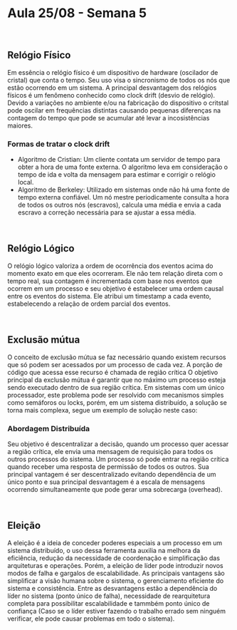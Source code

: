 # Aula 25/08 - Semana 5

<br>

## Relógio Físico
Em essência o relógio físico é um dispositivo de hardware (oscilador de cristal) que conta o tempo. Seu uso visa o sincronismo de todos os nós que estão ocorrendo em um sistema.
A principal desvantagem dos relógios físicos é um fenômeno conhecido como clock drift (desvio de relógio). Devido a variações no ambiente e/ou na fabricação do dispositivo
o critstal pode oscilar em frequências distintas causando pequenas diferenças na contagem do tempo que pode se acumular até levar a incosistências maiores.

### Formas de tratar o clock drift
- Algoritmo de Cristian: Um cliente contata um servidor de tempo para obter a hora de uma fonte externa.
  O algoritmo leva em consideração o tempo de ida e volta da mensagem para estimar e corrigir o relógio local.
- Algoritmo de Berkeley: Utilizado em sistemas onde não há uma fonte de tempo externa confiável. Um nó mestre periodicamente consulta a hora de
  todos os outros nós (escravos), calcula uma média e envia a cada escravo a correção necessária para se ajustar a essa média.

<br>

## Relógio Lógico
O relógio lógico valoriza a ordem de ocorrência dos eventos acima do momento exato em que eles ocorreram. Ele não tem relação direta com o tempo real, sua contagem é
incrementada com base nos eventos que ocorrem em um processo e seu objetivo é estabelecer uma ordem causal entre os eventos do sistema. Ele atribui um timestamp a cada evento,
estabelecendo a relação de ordem parcial dos eventos.

<br>

## Exclusão mútua
O conceito de exclusão mútua se faz necessário quando existem recursos que só podem ser acessados por um processo de cada vez. A porção de código que acessa esse recurso é chamada de região crítica
O objetivo principal da exclusão mútua é garantir que no máximo um processo esteja sendo executado dentro de sua região crítica. Em sistemas com um único processador, este problema pode ser resolvido
com mecanismos simples como semáforos ou locks, porém, em um sistema distribuído, a solução se torna mais complexa, segue um exemplo de solução neste caso:

### Abordagem Distribuída
Seu objetivo é descentralizar a decisão, quando um processo quer acessar a região crítica, ele envia uma mensagem de requisição para todos os outros processos do sistema. 
Um processo só pode entrar na região crítica quando receber uma resposta de permissão de todos os outros. Sua principal vantagem é ser descentralizado evitando dependência de
um único ponto e sua principal desvantagem é a escala de mensagens ocorrendo simultaneamente que pode gerar uma sobrecarga (overhead).

<br>

## Eleição
A eleição é a ideia de conceder poderes especiais a um processo em um sistema distribuído, o uso dessa ferramenta auxilia na melhora da eficiência, redução da necessidade de coordenação e simplificação
das arquiteturas e operações. Porém, a eleição de líder pode introduzir novos modos de falha e gargalos de escalabilidade. As principais vantagens são simplificar a visão humana sobre o sistema, 
o gerenciamento eficiente do sistema e consistência. Entre as desvantagens estão a dependência do líder no sistema (ponto único de falha), necessidade de rearquitetura completa para possibilitar escalabilidade
e tammbém ponto único de confiança (Caso se o líder estiver fazendo o trabalho errado sem ninguém verificar, ele pode causar problemas em todo o sistema).
